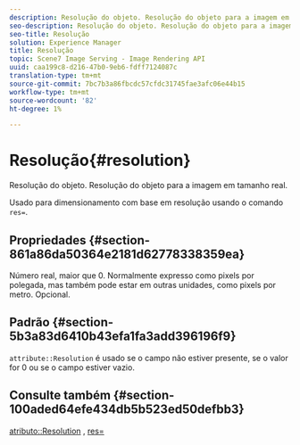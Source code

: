 ```yaml
---
description: Resolução do objeto. Resolução do objeto para a imagem em tamanho real.
seo-description: Resolução do objeto. Resolução do objeto para a imagem em tamanho real.
seo-title: Resolução
solution: Experience Manager
title: Resolução
topic: Scene7 Image Serving - Image Rendering API
uuid: caa199c8-d216-47b0-9eb6-fdff7124087c
translation-type: tm+mt
source-git-commit: 7bc7b3a86fbcdc57cfdc31745fae3afc06e44b15
workflow-type: tm+mt
source-wordcount: '82'
ht-degree: 1%

---
```



# Resolução{#resolution}

Resolução do objeto. Resolução do objeto para a imagem em tamanho real.

Usado para dimensionamento com base em resolução usando o comando `res=`.

## Propriedades {#section-861a86da50364e2181d62778338359ea}

Número real, maior que 0. Normalmente expresso como pixels por polegada, mas também pode estar em outras unidades, como pixels por metro. Opcional.

## Padrão {#section-5b3a83d6410b43efa1fa3add396196f9}

`attribute::Resolution` é usado se o campo não estiver presente, se o valor for 0 ou se o campo estiver vazio.

## Consulte também {#section-100aded64efe434db5b523ed50defbb3}

[atributo::Resolution](../../../../../../is-api/image-catalog/image-serving-api-ref/c-image-catalog-reference/c-attributes-reference/r-resolution.md#reference-2c066a2cc9b04b4ea0c8ae9476e853b4) ,  [res=](../../../../../../is-api/http-ref/image-serving-api-ref/c-http-protocol-reference/c-command-reference/r-res.md#reference-3d6fe416801148dea0f786f2b5169e55)

